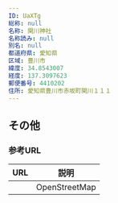 ```yaml
---
ID: UaXTg
総称: null
名称: 関川神社
名称読み: null
別名: null
都道府県: 愛知県
区域: 豊川市
緯度: 34.8543007
経度: 137.3097623
郵便番号: 4410202
住所: 愛知県豊川市赤坂町関川１１１
---
```


## その他

### 参考URL

| URL | 説明          |
| --- | ------------- |
|     | OpenStreetMap |
